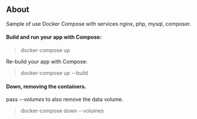 ## About
Sample of use Docker Compose with services nginx, php, mysql, composer.

#### Build and run your app with Compose:
> docker-compose up

Re-build your app with Compose:
> docker-compose up --build

#### Down, removing the containers.
pass _--volumes_ to also remove the data volume.
> docker-compose down --volumes